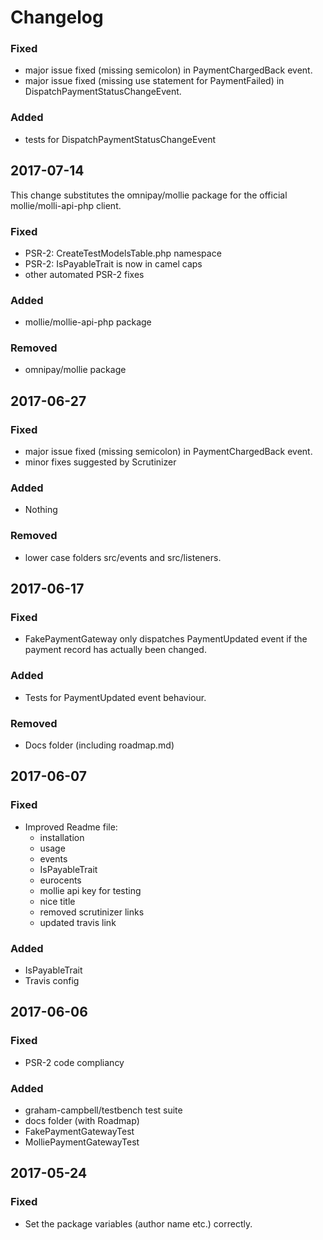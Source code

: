 # Changelog

### Fixed
- major issue fixed (missing semicolon) in PaymentChargedBack event.
- major issue fixed (missing use statement for PaymentFailed) in DispatchPaymentStatusChangeEvent.

### Added
- tests for DispatchPaymentStatusChangeEvent

## 2017-07-14
This change substitutes the omnipay/mollie package for the official mollie/molli-api-php client.

### Fixed
- PSR-2: CreateTestModelsTable.php namespace
- PSR-2: IsPayableTrait is now in camel caps
- other automated PSR-2 fixes

### Added
- mollie/mollie-api-php package

### Removed
- omnipay/mollie package

## 2017-06-27

### Fixed
- major issue fixed (missing semicolon) in PaymentChargedBack event.
- minor fixes suggested by Scrutinizer

### Added
- Nothing

### Removed
- lower case folders src/events and src/listeners.

## 2017-06-17

### Fixed
- FakePaymentGateway only dispatches PaymentUpdated event if the payment record has actually been changed.

### Added
- Tests for PaymentUpdated event behaviour.

### Removed
- Docs folder (including roadmap.md)

## 2017-06-07

### Fixed
- Improved Readme file:
    - installation
    - usage
    - events
    - IsPayableTrait
    - eurocents
    - mollie api key for testing
    - nice title
    - removed scrutinizer links
    - updated travis link

### Added
- IsPayableTrait
- Travis config

## 2017-06-06

### Fixed
- PSR-2 code compliancy

### Added
- graham-campbell/testbench test suite
- docs folder (with Roadmap)
- FakePaymentGatewayTest
- MolliePaymentGatewayTest

## 2017-05-24

### Fixed
- Set the package variables (author name etc.) correctly.
